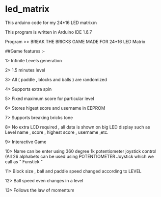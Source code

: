 # led_matrix
This arduino code for my 24*16 LED matrix\n

This program is written in Arduino IDE 1.6.7
 
 Program >> BREAK THE BRICKS GAME MADE FOR 24*16 LED Matrix

##Game features :-

1> Infinite Levels generation

2> 1.5 minutes level

3> All ( paddle , blocks and balls ) are randomized

4> Supports extra spin

5> Fixed maximum score for particular level

6> Stores higest score and username in EEPROM

7> Supports breaking bricks tone

8> No extra LCD required , all data is shown on big LED display such as Level name , score , highest score , username ,etc. 

9> Interactive Game

10> Name can be enter using 360 degree 1k potentiometer joystick control (All 26 alphabets can be used using POTENTIOMETER 
Joystick which we call as " Funstick " 

11> Block size , ball and paddle speed changed according to LEVEL

12> Ball speed even changes in a level

13> Follows the law of momentum

